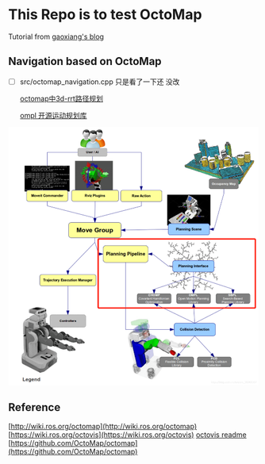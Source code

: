 # This Repo is to test OctoMap

Tutorial from [gaoxiang's blog](https://www.cnblogs.com/gaoxiang12/p/5041142.html)

## Navigation based on OctoMap

- [ ] src/octomap_navigation.cpp 只是看了一下还
没改

    [octomap中3d-rrt路径规划](https://www.cnblogs.com/shhu1993/p/7062099.html?utm_source=debugrun&utm_medium=referral)

    [ompl 开源运动规划库](https://blog.csdn.net/weixin_36965307/article/details/105222852)


![move_group](https://github.com/GuoPingPan/learning_octomap/blob/master/move_ros.png)


## Reference
[http://wiki.ros.org/octomap](http://wiki.ros.org/octomap)
[https://wiki.ros.org/octovis](https://wiki.ros.org/octovis)
[octovis readme](https://github.com/OctoMap/octomap/blob/devel/octovis/README.md)
[https://github.com/OctoMap/octomap](https://github.com/OctoMap/octomap)
